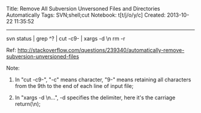 Title: Remove All Subversion Unversoned Files and Directories Automatically
Tags: SVN;shell;cut
Notebook: t[t/j/o/y/c]
Created: 2013-10-22 11:35:52

------

svn status | grep ^\? | cut -c9- | xargs -d \\n rm -r 

 

Ref: http://stackoverflow.com/questions/239340/automatically-remove-subversion-unversioned-files 

 

Note:

1. In "cut -c9-", "-c" means character, "9-" means retaining all characters from the 9th to the end of each line of input file;

 

1. In "xargs -d \\n...", -d specifies the delimiter, here it's the carriage return(\n);